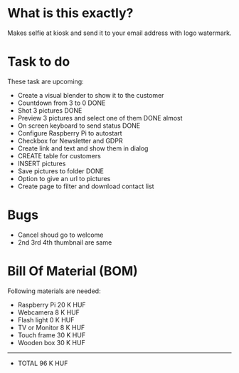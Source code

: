 # What is this exactly?
Makes selfie at kiosk and send it to your email address with logo watermark.

# Task to do
These task are upcoming:
* Create a visual blender to show it to the customer
* Countdown from 3 to 0                             DONE
* Shot 3 pictures                                   DONE
* Preview 3 pictures and select one of them         DONE almost
* On screen keyboard to send status                 DONE
* Configure Raspberry Pi to autostart
* Checkbox for Newsletter and GDPR
* Create link and text and show them in dialog
* CREATE table for customers
* INSERT pictures
* Save pictures to folder                           DONE
* Option to give an url to pictures
* Create page to filter and download contact list

# Bugs

* Cancel shoud go to welcome
* 2nd 3rd 4th thumbnail are same

# Bill Of Material (BOM)
Following materials are needed:
* Raspberry Pi         20 K HUF
* Webcamera             8 K HUF
* Flash light           0 K HUF
* TV or Monitor         8 K HUF
* Touch frame          30 K HUF
* Wooden box           30 K HUF
--------------------------------
* TOTAL                96 K HUF

